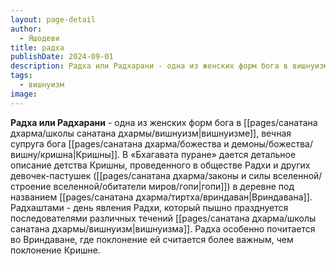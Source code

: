 ```yaml
---
layout: page-detail
author:
  - Яшодеви
title: радха
publishDate: 2024-09-01
description: Радха или Радхарани - одна из женских форм бога в вишнуизме, вечная супруга бога Кришны.
tags:
  - вишнуизм
image:
---
```

**Радха или Радхарани** - одна из женских форм бога в [[pages/санатана дхарма/школы санатана дхармы/вишнуизм|вишнуизме]], вечная супруга бога [[pages/санатана дхарма/божества и демоны/божества/вишну/кришна|Кришны]]. В «Бхагавата пуране» дается детальное описание детства Кришны, проведенного в обществе Радхи и других девочек-пастушек ([[pages/санатана дхарма/законы и силы вселенной/строение вселенной/обитатели миров/гопи|гопи]]) в деревне под названием [[pages/санатана дхарма/тиртха/вриндаван|Вриндавана]]. Радхаштами - день явления Радхи, который пышно празднуется последователями различных течений [[pages/санатана дхарма/школы санатана дхармы/вишнуизм|вишнуизма]]. Радха особенно почитается во Вриндаване, где поклонение ей считается более важным, чем поклонение Кришне.

